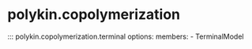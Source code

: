 # polykin.copolymerization

::: polykin.copolymerization.terminal
    options:
        members:
            - TerminalModel
